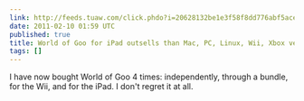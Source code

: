 ```yaml
---
link: http://feeds.tuaw.com/click.phdo?i=20628132be1e3f58f8dd776abf5acee4
date: 2011-02-10 01:59 UTC
published: true
title: World of Goo for iPad outsells than Mac, PC, Linux, Wii, Xbox versions
tags: []
---
```


I have now bought World of Goo 4 times: independently, through a bundle, for the Wii, and for the iPad. I don't regret it at all.
